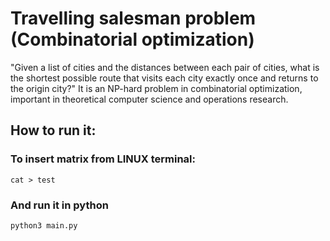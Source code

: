 # Travelling salesman problem (Combinatorial optimization)
"Given a list of cities and the distances between each pair of cities, what is the shortest possible route that visits each city exactly once and returns to the origin city?" It is an NP-hard problem in combinatorial optimization, important in theoretical computer science and operations research.

## How to run it:
### To insert matrix from LINUX terminal:
```
cat > test
```
### And run it in python
```
python3 main.py
```

